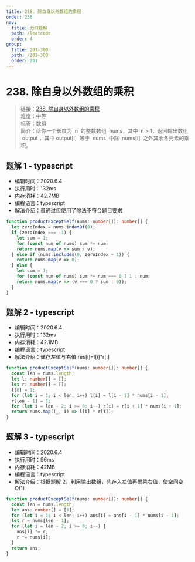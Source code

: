```yaml
---
title: 238. 除自身以外数组的乘积
order: 238
nav:
  title: 力扣题解
  path: /leetcode
  order: 4
group:
  title: 201-300
  path: /201-300
  order: 201
---
```


# 238. 除自身以外数组的乘积

> 链接：[238. 除自身以外数组的乘积](https://leetcode-cn.com/problems/product-of-array-except-self/)  
> 难度：中等  
> 标签：数组  
> 简介：给你一个长度为  n  的整数数组  nums，其中  n > 1，返回输出数组  output ，其中 output[i]  等于  nums  中除  nums[i]  之外其余各元素的乘积。

## 题解 1 - typescript

- 编辑时间：2020.6.4
- 执行用时：132ms
- 内存消耗：42.7MB
- 编程语言：typescript
- 解法介绍：虽通过但使用了除法不符合题目要求

```typescript
function productExceptSelf(nums: number[]): number[] {
  let zeroIndex = nums.indexOf(0);
  if (zeroIndex === -1) {
    let sum = 1;
    for (const num of nums) sum *= num;
    return nums.map(v => sum / v);
  } else if (nums.includes(0, zeroIndex + 1)) {
    return nums.map(v => 0);
  } else {
    let sum = 1;
    for (const num of nums) sum *= num === 0 ? 1 : num;
    return nums.map(v => (v === 0 ? sum : 0));
  }
}
```

## 题解 2 - typescript

- 编辑时间：2020.6.4
- 执行用时：132ms
- 内存消耗：42.1MB
- 编程语言：typescript
- 解法介绍：储存左值与右值,res[i]=l[i]\*r[i]

```typescript
function productExceptSelf(nums: number[]): number[] {
  const len = nums.length;
  let l: number[] = [];
  let r: number[] = [];
  l[0] = 1;
  for (let i = 1; i < len; i++) l[i] = l[i - 1] * nums[i - 1];
  r[len - 1] = 1;
  for (let i = len - 2; i >= 0; i--) r[i] = r[i + 1] * nums[i + 1];
  return nums.map((_, i) => l[i] * r[i]);
}
```

## 题解 3 - typescript

- 编辑时间：2020.6.4
- 执行用时：96ms
- 内存消耗：42MB
- 编程语言：typescript
- 解法介绍：根据题解 2，利用输出数组，先存入左值再累乘右值，使空间变 O(1)

```typescript
function productExceptSelf(nums: number[]): number[] {
  const len = nums.length;
  let ans: number[] = [1];
  for (let i = 1; i < len; i++) ans[i] = ans[i - 1] * nums[i - 1];
  let r = nums[len - 1];
  for (let i = len - 2; i >= 0; i--) {
    ans[i] *= r;
    r *= nums[i];
  }
  return ans;
}
```
